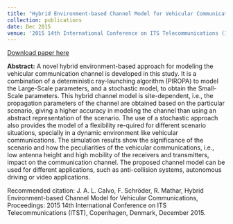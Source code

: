 ```yaml
---
title: "Hybrid Environment-based Channel Model for Vehicular Communications"
collection: publications
date: Dec 2015
venue: '2015 14th International Conference on ITS Telecommunications (ITST)'
---
```


[Download paper here](http://JoseALeon.github.io/files/ISIT15Paper.pdf)


**Abstract:** A novel hybrid environment-based approach for modeling the vehicular communication channel is developed in this study. It is a combination of a deterministic ray-launching algorithm (PIROPA) to model the Large-Scale parameters, and a stochastic model, to obtain the Small-Scale parameters. This hybrid channel model is site-dependent, i.e., the propagation parameters of the channel are obtained based on the particular scenario, giving a higher accuracy in modeling the channel than
using an abstract representation of the scenario. The use of a stochastic approach also provides the model of a flexibility re-quired for different scenario situations, specially in a dynamic environment like vehicular communications. The simulation results show the significance of the scenario and how the peculiarities of the vehicular communications, i.e., low antenna height and high mobility of the receivers and transmitters, impact on the communication channel. The proposed channel model can be used for different applications, such as anti-collision systems, autonomous driving or video applications.

Recommended citation: J. A. L. Calvo, F. Schröder, R. Mathar, Hybrid Environment-based Channel Model for Vehicular Communications, Proceedings: 2015 14th International Conference on ITS Telecommunications (ITST), Copenhagen, Denmark, December 2015.